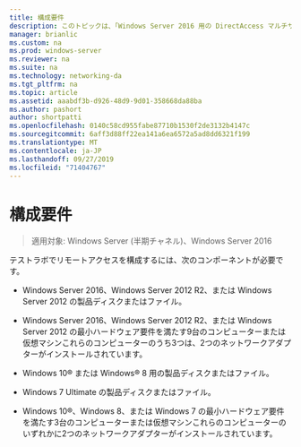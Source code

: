 ```yaml
---
title: 構成要件
description: このトピックは、「Windows Server 2016 用の DirectAccess マルチサイト展開のテストラボガイド」の一部です。
manager: brianlic
ms.custom: na
ms.prod: windows-server
ms.reviewer: na
ms.suite: na
ms.technology: networking-da
ms.tgt_pltfrm: na
ms.topic: article
ms.assetid: aaabdf3b-d926-48d9-9d01-358668da88ba
ms.author: pashort
author: shortpatti
ms.openlocfilehash: 0140c58cd955fabe87710b1530f2de3132b4147c
ms.sourcegitcommit: 6aff3d88ff22ea141a6ea6572a5ad8dd6321f199
ms.translationtype: MT
ms.contentlocale: ja-JP
ms.lasthandoff: 09/27/2019
ms.locfileid: "71404767"
---
```

# <a name="configuration-requirements"></a>構成要件

>適用対象: Windows Server (半期チャネル)、Windows Server 2016

テストラボでリモートアクセスを構成するには、次のコンポーネントが必要です。  
  
-   Windows Server 2016、Windows Server 2012 R2、または Windows Server 2012 の製品ディスクまたはファイル。  
  
-   Windows Server 2016、Windows Server 2012 R2、または Windows Server 2012 の最小ハードウェア要件を満たす9台のコンピューターまたは仮想マシンこれらのコンピューターのうち3つは、2つのネットワークアダプターがインストールされています。  
  
-   Windows 10&reg; または Windows&reg; 8 用の製品ディスクまたはファイル。  
  
-   Windows 7 Ultimate の製品ディスクまたはファイル。  
  
-   Windows 10&reg;、Windows 8、または Windows 7 の最小ハードウェア要件を満たす3台のコンピューターまたは仮想マシンこれらのコンピューターのいずれかに2つのネットワークアダプターがインストールされています。  
  


